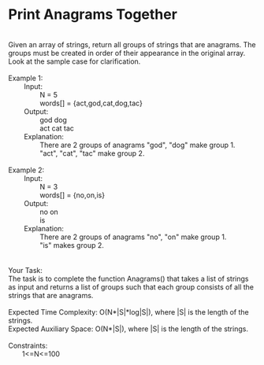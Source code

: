 <h1>Print Anagrams Together</h1>
<p><br>
Given an array of strings, return all groups of strings that are anagrams. The groups must be created in order of their appearance in the original array. Look at the sample case for clarification.
<br><br>
Example 1:<br>
&emsp; &emsp;Input:<br>
&emsp; &emsp;&emsp; &emsp;N = 5<br>
&emsp; &emsp;&emsp; &emsp;words[] = {act,god,cat,dog,tac}<br>
&emsp; &emsp;Output: <br>
&emsp; &emsp;&emsp; &emsp;god dog<br>
&emsp; &emsp;&emsp; &emsp;act cat tac<br>
&emsp; &emsp;Explanation:<br>
&emsp; &emsp;&emsp; &emsp;There are 2 groups of anagrams "god", "dog" make group 1.<br>
&emsp; &emsp;&emsp; &emsp;"act", "cat", "tac" make group 2.<br>
<br>
Example 2:<br>
&emsp; &emsp;Input:<br>
&emsp; &emsp;&emsp; &emsp;N = 3<br>
&emsp; &emsp;&emsp; &emsp;words[] = {no,on,is}<br>
&emsp; &emsp;Output:<br> 
&emsp; &emsp;&emsp; &emsp;no on<br>
&emsp; &emsp;&emsp; &emsp;is<br>
&emsp; &emsp;Explanation:<br>
&emsp; &emsp;&emsp; &emsp;There are 2 groups of anagrams "no", "on" make group 1.<br>
&emsp; &emsp;&emsp; &emsp;"is" makes group 2. <br>
<br><br>
Your Task:<br>
The task is to complete the function Anagrams() that takes a list of strings as input and returns a list of groups such that each group consists of all the strings that are anagrams.
<br>
<br>
Expected Time Complexity: O(N*|S|*log|S|), where |S| is the length of the strings.<br>
Expected Auxiliary Space: O(N*|S|), where |S| is the length of the strings.<br>
<br>
Constraints:<br>
&emsp;&emsp;1<=N<=100<br>
</p>
